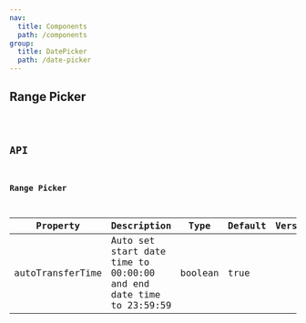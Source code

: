 ```yaml
---
nav:
  title: Components
  path: /components
group:
  title: DatePicker
  path: /date-picker
---
```


## Range Picker

<code src="./range-picker" title='Basic usage' desc='Basic usage example.'/>

## API

### Range Picker
  
| Property | Description | Type | Default | Version |
| --- | --- | --- | --- | --- |
| autoTransferTime | Auto set start date time to 00:00:00 and end date time to 23:59:59 | boolean | true |  |
